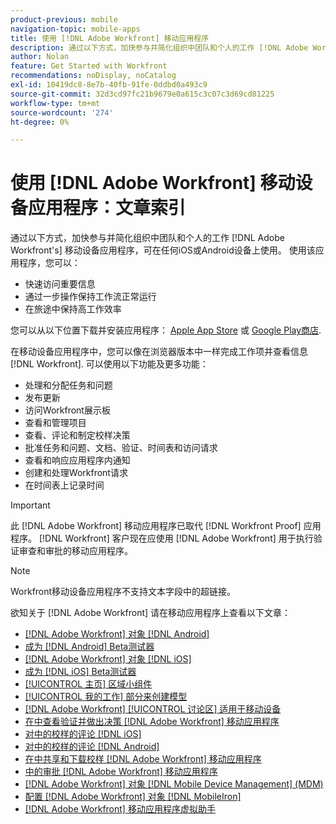 ```yaml
---
product-previous: mobile
navigation-topic: mobile-apps
title: 使用 [!DNL Adobe Workfront] 移动应用程序
description: 通过以下方式，加快参与并简化组织中团队和个人的工作 [!DNL Adobe Workfront's] 移动设备应用程序，可在任何iOS或Android设备上使用。
author: Nolan
feature: Get Started with Workfront
recommendations: noDisplay, noCatalog
exl-id: 10419dc8-8e7b-40fb-91fe-0ddbd0a493c9
source-git-commit: 32d3cd97fc21b9679e0a615c3c07c3d69cd81225
workflow-type: tm+mt
source-wordcount: '274'
ht-degree: 0%

---
```


# 使用 [!DNL Adobe Workfront] 移动设备应用程序：文章索引

<!-- Audited: 2/2024 -->

通过以下方式，加快参与并简化组织中团队和个人的工作 [!DNL Adobe Workfront's] 移动设备应用程序，可在任何iOS或Android设备上使用。 使用该应用程序，您可以：

* 快速访问重要信息
* 通过一步操作保持工作流正常运行
* 在旅途中保持高工作效率

您可以从以下位置下载并安装应用程序： [Apple App Store](https://apps.apple.com/us/app/adobe-workfront/id1033282981) 或 [Google Play商店](https://play.google.com/store/apps/details?id=com.workfront.android.aware).

在移动设备应用程序中，您可以像在浏览器版本中一样完成工作项并查看信息 [!DNL Workfront]. 可以使用以下功能及更多功能：

* 处理和分配任务和问题
* 发布更新
* 访问Workfront展示板
* 查看和管理项目
* 查看、评论和制定校样决策
* 批准任务和问题、文档、验证、时间表和访问请求
* 查看和响应应用程序内通知
* 创建和处理Workfront请求
* 在时间表上记录时间

>[!IMPORTANT]
>
>此 [!DNL Adobe Workfront] 移动应用程序已取代 [!DNL Workfront Proof] 应用程序。 [!DNL Workfront] 客户现在应使用 [!DNL Adobe Workfront] 用于执行验证审查和审批的移动应用程序。

>[!NOTE]
>
>Workfront移动设备应用程序不支持文本字段中的超链接。

欲知关于 [!DNL Adobe Workfront] 请在移动应用程序上查看以下文章：

* [[!DNL Adobe Workfront] 对象 [!DNL Android]](../../../workfront-basics/mobile-apps/using-the-workfront-mobile-app/workfront-for-android.md)
* [成为 [!DNL Android] Beta测试器](../../../workfront-basics/mobile-apps/using-the-workfront-mobile-app/android-beta-tester.md)
* [[!DNL Adobe Workfront] 对象 [!DNL iOS]](../../../workfront-basics/mobile-apps/using-the-workfront-mobile-app/workfront-for-ios.md)
* [成为 [!DNL iOS] Beta测试器](../../../workfront-basics/mobile-apps/using-the-workfront-mobile-app/ios-beta-tester.md)
* [[!UICONTROL 主页] 区域小组件](../../../workfront-basics/mobile-apps/using-the-workfront-mobile-app/home-area-widgets-mobile.md)
* [[!UICONTROL 我的工作] 部分来创建模型](../../../workfront-basics/mobile-apps/using-the-workfront-mobile-app/my-work-section-mobile.md)
* [[!DNL Adobe Workfront] [!UICONTROL 讨论区] 适用于移动设备](/help/quicksilver/workfront-basics/mobile-apps/using-the-workfront-mobile-app/mobile-boards.md)
* [在中查看验证并做出决策 [!DNL Adobe Workfront] 移动应用程序](../../../workfront-basics/mobile-apps/using-the-workfront-mobile-app/work-with-proofs-in-mobile-app.md)
* [对中的校样的评论 [!DNL iOS]](../../../workfront-basics/mobile-apps/using-the-workfront-mobile-app/comment-on-proofs-ios.md)
* [对中的校样的评论 [!DNL Android]](../../../workfront-basics/mobile-apps/using-the-workfront-mobile-app/comment-on-proofs-android.md)
* [在中共享和下载校样 [!DNL Adobe Workfront] 移动应用程序](../../../workfront-basics/mobile-apps/using-the-workfront-mobile-app/share-proofs-mobile.md)
* [中的审批 [!DNL Adobe Workfront] 移动应用程序](../../../workfront-basics/mobile-apps/using-the-workfront-mobile-app/approvals-in-mobile-app.md)
* [[!DNL Adobe Workfront] 对象 [!DNL Mobile Device Management] (MDM)](../../../workfront-basics/mobile-apps/using-the-workfront-mobile-app/wf-mdm.md)
* [配置 [!DNL Adobe Workfront] 对象 [!DNL MobileIron]](../../../workfront-basics/mobile-apps/using-the-workfront-mobile-app/wf-mobileiron-configs.md)
* [[!DNL Adobe Workfront] 移动应用程序虚拟助手](../../../workfront-basics/mobile-apps/using-the-workfront-mobile-app/wf-mobile-virtual-assistant.md)

